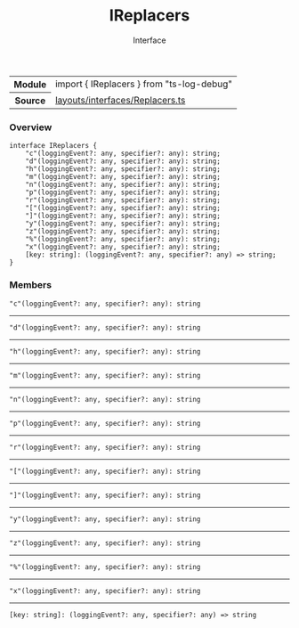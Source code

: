 <header class="symbol-info-header">    <h1 id="ireplacers">IReplacers</h1>    <label class="symbol-info-type-label interface">Interface</label>      </header>
<section class="symbol-info">      <table class="is-full-width">        <tbody>        <tr>          <th>Module</th>          <td>            <div class="lang-typescript">                <span class="token keyword">import</span> { IReplacers }                 <span class="token keyword">from</span>                 <span class="token string">"ts-log-debug"</span>                            </div>          </td>        </tr>        <tr>          <th>Source</th>          <td>            <a href="https://github.com/romakita/log-debug/blob/v4.0.1/src/layouts/interfaces/Replacers.ts#L0-L0">                layouts/interfaces/Replacers.ts            </a>        </td>        </tr>                </tbody>      </table>    </section>

### Overview

<pre><code class="typescript-lang"><span class="token keyword">interface</span> IReplacers <span class="token punctuation">{</span>
    "c"<span class="token punctuation">(</span>loggingEvent?<span class="token punctuation">:</span> <span class="token keyword">any</span><span class="token punctuation">,</span> specifier?<span class="token punctuation">:</span> <span class="token keyword">any</span><span class="token punctuation">)</span><span class="token punctuation">:</span> <span class="token keyword">string</span><span class="token punctuation">;</span>
    "d"<span class="token punctuation">(</span>loggingEvent?<span class="token punctuation">:</span> <span class="token keyword">any</span><span class="token punctuation">,</span> specifier?<span class="token punctuation">:</span> <span class="token keyword">any</span><span class="token punctuation">)</span><span class="token punctuation">:</span> <span class="token keyword">string</span><span class="token punctuation">;</span>
    "h"<span class="token punctuation">(</span>loggingEvent?<span class="token punctuation">:</span> <span class="token keyword">any</span><span class="token punctuation">,</span> specifier?<span class="token punctuation">:</span> <span class="token keyword">any</span><span class="token punctuation">)</span><span class="token punctuation">:</span> <span class="token keyword">string</span><span class="token punctuation">;</span>
    "m"<span class="token punctuation">(</span>loggingEvent?<span class="token punctuation">:</span> <span class="token keyword">any</span><span class="token punctuation">,</span> specifier?<span class="token punctuation">:</span> <span class="token keyword">any</span><span class="token punctuation">)</span><span class="token punctuation">:</span> <span class="token keyword">string</span><span class="token punctuation">;</span>
    "n"<span class="token punctuation">(</span>loggingEvent?<span class="token punctuation">:</span> <span class="token keyword">any</span><span class="token punctuation">,</span> specifier?<span class="token punctuation">:</span> <span class="token keyword">any</span><span class="token punctuation">)</span><span class="token punctuation">:</span> <span class="token keyword">string</span><span class="token punctuation">;</span>
    "p"<span class="token punctuation">(</span>loggingEvent?<span class="token punctuation">:</span> <span class="token keyword">any</span><span class="token punctuation">,</span> specifier?<span class="token punctuation">:</span> <span class="token keyword">any</span><span class="token punctuation">)</span><span class="token punctuation">:</span> <span class="token keyword">string</span><span class="token punctuation">;</span>
    "r"<span class="token punctuation">(</span>loggingEvent?<span class="token punctuation">:</span> <span class="token keyword">any</span><span class="token punctuation">,</span> specifier?<span class="token punctuation">:</span> <span class="token keyword">any</span><span class="token punctuation">)</span><span class="token punctuation">:</span> <span class="token keyword">string</span><span class="token punctuation">;</span>
    "<span class="token punctuation">[</span>"<span class="token punctuation">(</span>loggingEvent?<span class="token punctuation">:</span> <span class="token keyword">any</span><span class="token punctuation">,</span> specifier?<span class="token punctuation">:</span> <span class="token keyword">any</span><span class="token punctuation">)</span><span class="token punctuation">:</span> <span class="token keyword">string</span><span class="token punctuation">;</span>
    "<span class="token punctuation">]</span>"<span class="token punctuation">(</span>loggingEvent?<span class="token punctuation">:</span> <span class="token keyword">any</span><span class="token punctuation">,</span> specifier?<span class="token punctuation">:</span> <span class="token keyword">any</span><span class="token punctuation">)</span><span class="token punctuation">:</span> <span class="token keyword">string</span><span class="token punctuation">;</span>
    "y"<span class="token punctuation">(</span>loggingEvent?<span class="token punctuation">:</span> <span class="token keyword">any</span><span class="token punctuation">,</span> specifier?<span class="token punctuation">:</span> <span class="token keyword">any</span><span class="token punctuation">)</span><span class="token punctuation">:</span> <span class="token keyword">string</span><span class="token punctuation">;</span>
    "z"<span class="token punctuation">(</span>loggingEvent?<span class="token punctuation">:</span> <span class="token keyword">any</span><span class="token punctuation">,</span> specifier?<span class="token punctuation">:</span> <span class="token keyword">any</span><span class="token punctuation">)</span><span class="token punctuation">:</span> <span class="token keyword">string</span><span class="token punctuation">;</span>
    "%"<span class="token punctuation">(</span>loggingEvent?<span class="token punctuation">:</span> <span class="token keyword">any</span><span class="token punctuation">,</span> specifier?<span class="token punctuation">:</span> <span class="token keyword">any</span><span class="token punctuation">)</span><span class="token punctuation">:</span> <span class="token keyword">string</span><span class="token punctuation">;</span>
    "x"<span class="token punctuation">(</span>loggingEvent?<span class="token punctuation">:</span> <span class="token keyword">any</span><span class="token punctuation">,</span> specifier?<span class="token punctuation">:</span> <span class="token keyword">any</span><span class="token punctuation">)</span><span class="token punctuation">:</span> <span class="token keyword">string</span><span class="token punctuation">;</span>
    <span class="token punctuation">[</span>key<span class="token punctuation">:</span> <span class="token keyword">string</span><span class="token punctuation">]</span><span class="token punctuation">:</span> <span class="token punctuation">(</span>loggingEvent?<span class="token punctuation">:</span> <span class="token keyword">any</span><span class="token punctuation">,</span> specifier?<span class="token punctuation">:</span> <span class="token keyword">any</span><span class="token punctuation">)</span> => <span class="token keyword">string</span><span class="token punctuation">;</span>
<span class="token punctuation">}</span></code></pre>

### Members

<div class="method-overview"><pre><code class="typescript-lang">"c"<span class="token punctuation">(</span>loggingEvent?<span class="token punctuation">:</span> <span class="token keyword">any</span><span class="token punctuation">,</span> specifier?<span class="token punctuation">:</span> <span class="token keyword">any</span><span class="token punctuation">)</span><span class="token punctuation">:</span> <span class="token keyword">string</span></code></pre></div>
<hr />
<div class="method-overview"><pre><code class="typescript-lang">"d"<span class="token punctuation">(</span>loggingEvent?<span class="token punctuation">:</span> <span class="token keyword">any</span><span class="token punctuation">,</span> specifier?<span class="token punctuation">:</span> <span class="token keyword">any</span><span class="token punctuation">)</span><span class="token punctuation">:</span> <span class="token keyword">string</span></code></pre></div>
<hr />
<div class="method-overview"><pre><code class="typescript-lang">"h"<span class="token punctuation">(</span>loggingEvent?<span class="token punctuation">:</span> <span class="token keyword">any</span><span class="token punctuation">,</span> specifier?<span class="token punctuation">:</span> <span class="token keyword">any</span><span class="token punctuation">)</span><span class="token punctuation">:</span> <span class="token keyword">string</span></code></pre></div>
<hr />
<div class="method-overview"><pre><code class="typescript-lang">"m"<span class="token punctuation">(</span>loggingEvent?<span class="token punctuation">:</span> <span class="token keyword">any</span><span class="token punctuation">,</span> specifier?<span class="token punctuation">:</span> <span class="token keyword">any</span><span class="token punctuation">)</span><span class="token punctuation">:</span> <span class="token keyword">string</span></code></pre></div>
<hr />
<div class="method-overview"><pre><code class="typescript-lang">"n"<span class="token punctuation">(</span>loggingEvent?<span class="token punctuation">:</span> <span class="token keyword">any</span><span class="token punctuation">,</span> specifier?<span class="token punctuation">:</span> <span class="token keyword">any</span><span class="token punctuation">)</span><span class="token punctuation">:</span> <span class="token keyword">string</span></code></pre></div>
<hr />
<div class="method-overview"><pre><code class="typescript-lang">"p"<span class="token punctuation">(</span>loggingEvent?<span class="token punctuation">:</span> <span class="token keyword">any</span><span class="token punctuation">,</span> specifier?<span class="token punctuation">:</span> <span class="token keyword">any</span><span class="token punctuation">)</span><span class="token punctuation">:</span> <span class="token keyword">string</span></code></pre></div>
<hr />
<div class="method-overview"><pre><code class="typescript-lang">"r"<span class="token punctuation">(</span>loggingEvent?<span class="token punctuation">:</span> <span class="token keyword">any</span><span class="token punctuation">,</span> specifier?<span class="token punctuation">:</span> <span class="token keyword">any</span><span class="token punctuation">)</span><span class="token punctuation">:</span> <span class="token keyword">string</span></code></pre></div>
<hr />
<div class="method-overview"><pre><code class="typescript-lang">"<span class="token punctuation">[</span>"<span class="token punctuation">(</span>loggingEvent?<span class="token punctuation">:</span> <span class="token keyword">any</span><span class="token punctuation">,</span> specifier?<span class="token punctuation">:</span> <span class="token keyword">any</span><span class="token punctuation">)</span><span class="token punctuation">:</span> <span class="token keyword">string</span></code></pre></div>
<hr />
<div class="method-overview"><pre><code class="typescript-lang">"<span class="token punctuation">]</span>"<span class="token punctuation">(</span>loggingEvent?<span class="token punctuation">:</span> <span class="token keyword">any</span><span class="token punctuation">,</span> specifier?<span class="token punctuation">:</span> <span class="token keyword">any</span><span class="token punctuation">)</span><span class="token punctuation">:</span> <span class="token keyword">string</span></code></pre></div>
<hr />
<div class="method-overview"><pre><code class="typescript-lang">"y"<span class="token punctuation">(</span>loggingEvent?<span class="token punctuation">:</span> <span class="token keyword">any</span><span class="token punctuation">,</span> specifier?<span class="token punctuation">:</span> <span class="token keyword">any</span><span class="token punctuation">)</span><span class="token punctuation">:</span> <span class="token keyword">string</span></code></pre></div>
<hr />
<div class="method-overview"><pre><code class="typescript-lang">"z"<span class="token punctuation">(</span>loggingEvent?<span class="token punctuation">:</span> <span class="token keyword">any</span><span class="token punctuation">,</span> specifier?<span class="token punctuation">:</span> <span class="token keyword">any</span><span class="token punctuation">)</span><span class="token punctuation">:</span> <span class="token keyword">string</span></code></pre></div>
<hr />
<div class="method-overview"><pre><code class="typescript-lang">"%"<span class="token punctuation">(</span>loggingEvent?<span class="token punctuation">:</span> <span class="token keyword">any</span><span class="token punctuation">,</span> specifier?<span class="token punctuation">:</span> <span class="token keyword">any</span><span class="token punctuation">)</span><span class="token punctuation">:</span> <span class="token keyword">string</span></code></pre></div>
<hr />
<div class="method-overview"><pre><code class="typescript-lang">"x"<span class="token punctuation">(</span>loggingEvent?<span class="token punctuation">:</span> <span class="token keyword">any</span><span class="token punctuation">,</span> specifier?<span class="token punctuation">:</span> <span class="token keyword">any</span><span class="token punctuation">)</span><span class="token punctuation">:</span> <span class="token keyword">string</span></code></pre></div>
<hr />
<div class="method-overview"><pre><code class="typescript-lang"><span class="token punctuation">[</span>key<span class="token punctuation">:</span> <span class="token keyword">string</span><span class="token punctuation">]</span><span class="token punctuation">:</span> <span class="token punctuation">(</span>loggingEvent?<span class="token punctuation">:</span> <span class="token keyword">any</span><span class="token punctuation">,</span> specifier?<span class="token punctuation">:</span> <span class="token keyword">any</span><span class="token punctuation">)</span> => <span class="token keyword">string</span></code></pre></div>
